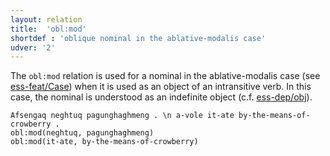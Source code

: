 ```yaml
---
layout: relation
title:  'obl:mod'
shortdef : 'oblique nominal in the ablative-modalis case'
udver: '2'
---
```


The `obl:mod` relation is used for a nominal in the ablative-modalis case (see [ess-feat/Case]()) when it is used as an object of an intransitive verb. In this case, the nominal is understood as an indefinite object (c.f. [ess-dep/obj]()).

~~~ sdparse
Afsengaq neghtuq pagunghaghmeng . \n a-vole it-ate by-the-means-of-crowberry .
obl:mod(neghtuq, pagunghaghmeng)
obl:mod(it-ate, by-the-means-of-crowberry)
~~~

<!-- Interlanguage links updated Po 6. listopadu 2023, 21:43:20 CET -->
